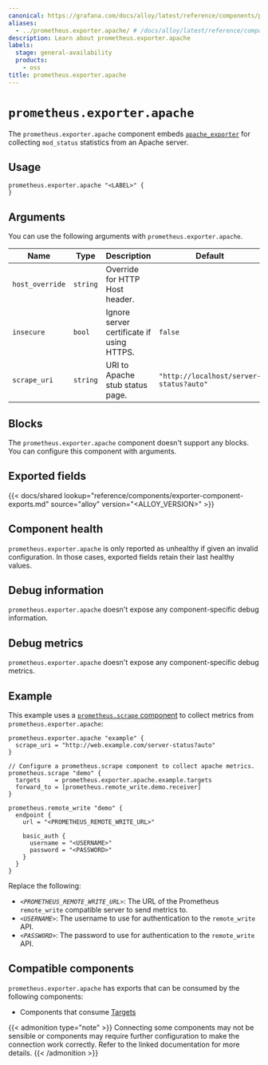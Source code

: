 ```yaml
---
canonical: https://grafana.com/docs/alloy/latest/reference/components/prometheus/prometheus.exporter.apache/
aliases:
  - ../prometheus.exporter.apache/ # /docs/alloy/latest/reference/components/prometheus.exporter.apache/
description: Learn about prometheus.exporter.apache
labels:
  stage: general-availability
  products:
    - oss
title: prometheus.exporter.apache
---
```


# `prometheus.exporter.apache`

The `prometheus.exporter.apache` component embeds [`apache_exporter`](https://github.com/Lusitaniae/apache_exporter) for collecting `mod_status` statistics from an Apache server.

## Usage

```alloy
prometheus.exporter.apache "<LABEL>" {
}
```

## Arguments

You can use the following arguments with `prometheus.exporter.apache`.

| Name            | Type     | Description                               | Default                                 | Required |
| --------------- | -------- | ----------------------------------------- | --------------------------------------- | -------- |
| `host_override` | `string` | Override for HTTP Host header.            |                                         | no       |
| `insecure`      | `bool`   | Ignore server certificate if using HTTPS. | `false`                                 | no       |
| `scrape_uri`    | `string` | URI to Apache stub status page.           | `"http://localhost/server-status?auto"` | no       |

## Blocks

The `prometheus.exporter.apache` component doesn't support any blocks. You can configure this component with arguments.

## Exported fields

{{< docs/shared lookup="reference/components/exporter-component-exports.md" source="alloy" version="<ALLOY_VERSION>" >}}

## Component health

`prometheus.exporter.apache` is only reported as unhealthy if given an invalid configuration.
In those cases, exported fields retain their last healthy values.

## Debug information

`prometheus.exporter.apache` doesn't expose any component-specific debug information.

## Debug metrics

`prometheus.exporter.apache` doesn't expose any component-specific debug metrics.

## Example

This example uses a [`prometheus.scrape` component][scrape] to collect metrics from `prometheus.exporter.apache`:

```alloy
prometheus.exporter.apache "example" {
  scrape_uri = "http://web.example.com/server-status?auto"
}

// Configure a prometheus.scrape component to collect apache metrics.
prometheus.scrape "demo" {
  targets    = prometheus.exporter.apache.example.targets
  forward_to = [prometheus.remote_write.demo.receiver]
}

prometheus.remote_write "demo" {
  endpoint {
    url = "<PROMETHEUS_REMOTE_WRITE_URL>"

    basic_auth {
      username = "<USERNAME>"
      password = "<PASSWORD>"
    }
  }
}
```

Replace the following:

* _`<PROMETHEUS_REMOTE_WRITE_URL>`_: The URL of the Prometheus `remote_write` compatible server to send metrics to.
* _`<USERNAME>`_: The username to use for authentication to the `remote_write` API.
* _`<PASSWORD>`_: The password to use for authentication to the `remote_write` API.

[scrape]: ../prometheus.scrape/

<!-- START GENERATED COMPATIBLE COMPONENTS -->

## Compatible components

`prometheus.exporter.apache` has exports that can be consumed by the following components:

- Components that consume [Targets](../../../compatibility/#targets-consumers)

{{< admonition type="note" >}}
Connecting some components may not be sensible or components may require further configuration to make the connection work correctly.
Refer to the linked documentation for more details.
{{< /admonition >}}

<!-- END GENERATED COMPATIBLE COMPONENTS -->
